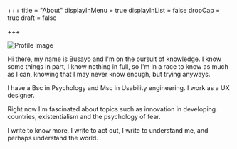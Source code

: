 +++
title = "About"
displayInMenu = true
displayInList = false
dropCap = true
draft = false

+++

![Profile image](/about/images/profile-img.jpg)

Hi there, my name is Busayo and I'm on the pursuit of knowledge. I know some things in part, I know nothing in full, so I'm in a race to know as much as I can, knowing that I may never know enough, but trying anyways.

I have a Bsc in Psychology and Msc in Usability engineering. I work as a UX designer. 

Right now I'm fascinated about topics such as innovation in developing countries, existentialism and the psychology of fear.

I write to know more, I write to act out, I write to understand me, and perhaps understand the world. 

